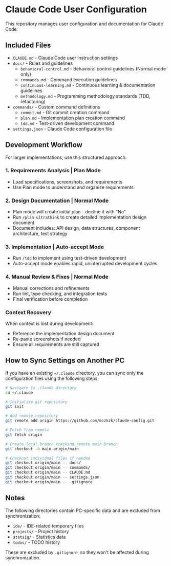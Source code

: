 # Claude Code User Configuration

This repository manages user configuration and documentation for Claude Code.

## Included Files

- `CLAUDE.md` - Claude Code user instruction settings
- `docs/` - Rules and guidelines
  - `behavioral-control.md` - Behavioral control guidelines (Normal mode only)
  - `commands.md` - Command execution guidelines
  - `continuous-learning.md` - Continuous learning & documentation guidelines
  - `methodology.md` - Programming methodology standards (TDD, refactoring)
- `commands/` - Custom command definitions
  - `commit.md` - Git commit creation command
  - `plan.md` - Implementation plan creation command
  - `tdd.md` - Test-driven development command
- `settings.json` - Claude Code configuration file

## Development Workflow

For larger implementations, use this structured approach:

### 1. Requirements Analysis | Plan Mode
- Load specifications, screenshots, and requirements
- Use Plan mode to understand and organize requirements

### 2. Design Documentation | Normal Mode  
- Plan mode will create initial plan - decline it with "No"
- Run `/plan ultrathink` to create detailed implementation design document
- Document includes: API design, data structures, component architecture, test strategy

### 3. Implementation | Auto-accept Mode
- Run `/tdd` to implement using test-driven development
- Auto-accept mode enables rapid, uninterrupted development cycles

### 4. Manual Review & Fixes | Normal Mode
- Manual corrections and refinements
- Run lint, type checking, and integration tests
- Final verification before completion

### Context Recovery
When context is lost during development:
- Reference the implementation design document
- Re-paste screenshots if needed
- Ensure all requirements are still captured

## How to Sync Settings on Another PC

If you have an existing `~/.claude` directory, you can sync only the configuration files using the following steps:

```bash
# Navigate to .claude directory
cd ~/.claude

# Initialize git repository
git init

# Add remote repository
git remote add origin https://github.com/mczkzk/claude-config.git

# Fetch from remote
git fetch origin

# Create local branch tracking remote main branch
git checkout -b main origin/main

# Checkout individual files if needed
git checkout origin/main -- docs/
git checkout origin/main -- commands/
git checkout origin/main -- CLAUDE.md
git checkout origin/main -- settings.json
git checkout origin/main -- .gitignore
```

## Notes

The following directories contain PC-specific data and are excluded from synchronization:
- `ide/` - IDE-related temporary files
- `projects/` - Project history
- `statsig/` - Statistics data
- `todos/` - TODO history

These are excluded by `.gitignore`, so they won't be affected during synchronization.